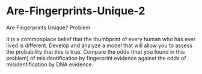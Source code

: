 # Are-Fingerprints-Unique-2
Are Fingerprints Unique?
	Problem	 
 	
It is a commonplace belief that the thumbprint of every human who has ever lived is different. Develop and analyze a model that will allow you to assess the probability that this is true. Compare the odds (that you found in this problem) of misidentification by fingerprint evidence against the odds of misidentification by DNA evidence.
